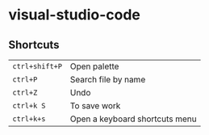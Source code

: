 # visual-studio-code

## Shortcuts

|    |    |
|----|----|
|`ctrl+shift+P`|Open palette|
|`ctrl+P`|Search file by name|
|`ctrl+Z`|Undo|
|`ctrl+k S`|To save work|
|`ctrl+k+s`|Open a keyboard shortcuts menu|